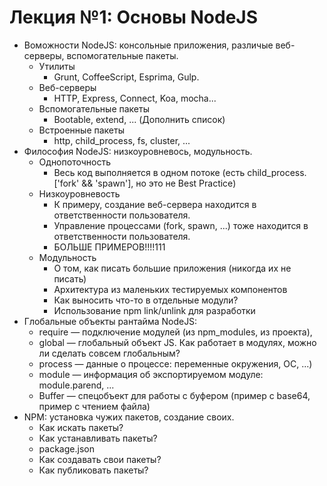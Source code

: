 # Лекция №1: Основы NodeJS
-   Воможности NodeJS: консольные приложения, различые веб-серверы, вспомогательные пакеты.
    -   Утилиты
        -   Grunt, CoffeeScript, Esprima, Gulp.
    -   Веб-серверы
        -   HTTP, Express, Connect, Koa, mocha...
    -   Вспомогательные пакеты
        -   Bootable, extend, ... (Дополнить список)
    -   Встроенные пакеты
        -   http, child_process, fs, cluster, ...
-   Философия NodeJS: низкоуровневось, модульность.
    -   Однопоточность
        -   Весь код выполняется в одном потоке (есть child_process.['fork' && 'spawn'], но это не Best Practice)
    -   Низкоуровневость
        -   К примеру, создание веб-сервера находится в ответственности пользователя.
        -   Управление процессами (fork, spawn, ...) тоже находится в ответственности пользователя.
        -   БОЛЬШЕ ПРИМЕРОВ!!!!111
    -   Модульность
        -   О том, как писать большие приложения (никогда их не писать)
        -   Архитектура из маленьких тестируемых компонентов
        -   Как выносить что-то в отдельные модули?
        -   Использование npm link/unlink для разработки
-   Глобальные объекты рантайма NodeJS: 
    -   require — подключение модулей (из npm_modules, из проекта), 
    -   global — глобальный объект JS. Как работает в модулях, можно ли сделать совсем глобальным?
    -   process — данные о процессе: переменные окружения, ОС, ...)
    -   module — информация об экспортируемом модуле: module.parend, ...
    -   Buffer — спецобъект для работы с буфером (пример с base64, пример с чтением файла)
-   NPM: установка чужих пакетов, создание своих.
    -   Как искать пакеты?
    -   Как устанавливать пакеты?
    -   package.json
    -   Как создавать свои пакеты?
    -   Как публиковать пакеты?
